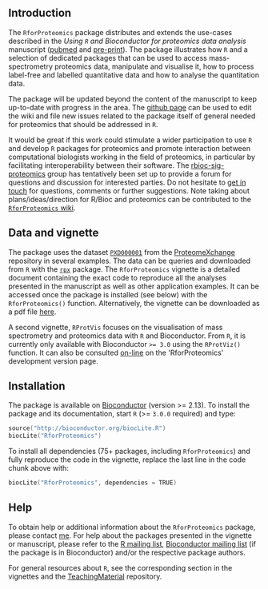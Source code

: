 ## Introduction

The `RforProteomics` package distributes and extends the use-cases
described in the _Using `R` and Bioconductor for proteomics data
analysis_ manuscript
([pubmed](http://www.ncbi.nlm.nih.gov/pubmed/23692960) and
[pre-print](http://arxiv.org/abs/1305.6559)).  The package illustrates
how `R` and a selection of dedicated packages that can be used to
access mass-spectrometry proteomics data, manipulate and visualise it,
how to process label-free and labelled quantitative data and how to
analyse the quantitation data.

The package will be updated beyond the content of the manuscript to
keep up-to-date with progress in the area.  The
[github page](https://github.com/lgatto/RforProteomics) can be used to
edit the wiki and file new issues related to the package itself of
general needed for proteomics that should be addressed in `R`.

It would be great if this work could stimulate a wider participation
to use `R` and develop `R` packages for proteomics and promote
interaction between computational biologists working in the field of
proteomics, in particular by facilitating interoperability between
their software.  The
[rbioc-sig-proteomics](https://groups.google.com/forum/#!forum/rbioc-sig-proteomics)
group has tentatively been set up to provide a forum for questions and
discussion for interested parties. Do not hesitate to
[get in touch](http://proteome.sysbiol.cam.ac.uk/lgatto/) for
questions, comments or further suggestions. Note taking about
plans/ideas/direction for R/Bioc and proteomics can be contributed to
the
[`RforProteomics` wiki](https://github.com/lgatto/RforProteomics/wiki).

## Data and vignette

The package uses the dataset
[`PXD000001`](http://proteomecentral.proteomexchange.org/cgi/GetDataset?ID=PXD000001)
from the [ProteomeXchange](http://www.proteomexchange.org/) repository
in several examples. The data can be queries and downloaded from `R`
with the
[`rpx`](http://bioconductor.org/packages/release/bioc/html/rpx.html)
package. The `RforProteomics` vignette is a detailed document
containing the exact code to reproduce all the analyses presented in
the manuscript as well as other application examples. It can be
accessed once the package is installed (see below) with the
`RforProteomics()` function. Alternatively, the vignette can be
downloaded as a pdf file
[here](http://bioconductor.org/packages/devel/data/experiment/vignettes/RforProteomics/inst/doc/RforProteomics.pdf).

A second vignette, `RProtVis` focuses on the visualisation of mass
spectrometry and proteomics data with `R` and Bioconductor. From `R`,
it is currently only available with Bioconductor `>= 3.0` using the
`RProtViz()` function. It can also be consulted
[on-line](http://bioconductor.org/packages/devel/data/experiment/vignettes/RforProteomics/inst/doc/RProtVis.html)
on the 'RforProteomics' development version page.

## Installation

The package is available on
[Bioconductor](http://bioconductor.org/packages/devel/data/experiment/html/RforProteomics.html)
(version >= 2.13). To install the package and its documentation, start
`R` (>= `3.0.0` required) and type:

```c
source("http://bioconductor.org/biocLite.R")
biocLite("RforProteomics")
```

To install all dependencies (75+ packages, including `RforProteomics`)
and fully reproduce the code in the vignette, replace the last line in
the code chunk above with:

```c
biocLite("RforProteomics", dependencies = TRUE)
```

## Help

To obtain help or additional information about the `RforProteomics`
package, please contact
[me](http://proteome.sysbiol.cam.ac.uk/lgatto/). For help about the
packages presented in the vignette or manuscript, please refer to the
[R mailing list](https://stat.ethz.ch/mailman/listinfo/r-help),
[Bioconductor mailing list](http://www.bioconductor.org/help/mailing-list/#bioconductor)
(if the package is in Bioconductor) and/or the respective package
authors.

For general resources about `R`, see the corresponding section in the
vignettes and the
[TeachingMaterial](https://github.com/lgatto/TeachingMaterial)
repository.
